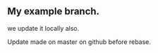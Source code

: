 ## My example branch.


we update it locally also.


Update made on master on github before rebase.


